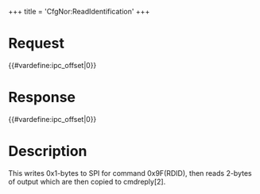 +++
title = 'CfgNor:ReadIdentification'
+++

# Request

{{#vardefine:ipc_offset\|0}}

# Response

{{#vardefine:ipc_offset\|0}}

# Description

This writes 0x1-bytes to SPI for command 0x9F(RDID), then reads 2-bytes
of output which are then copied to cmdreply\[2\].
